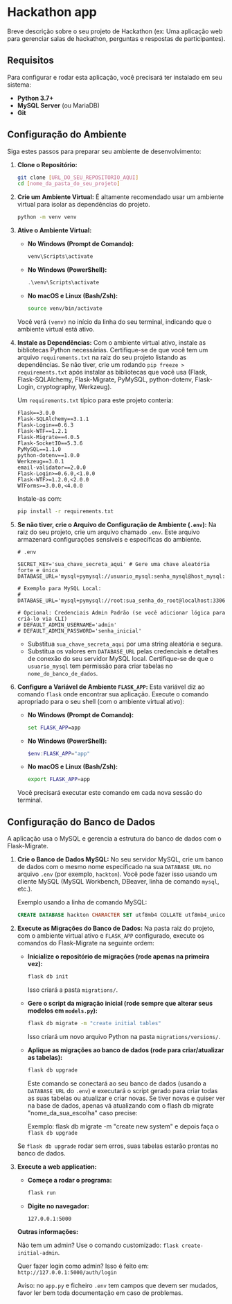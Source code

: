 # Hackathon app

Breve descrição sobre o seu projeto de Hackathon (ex: Uma aplicação web para gerenciar salas de hackathon, perguntas e respostas de participantes).

## Requisitos

Para configurar e rodar esta aplicação, você precisará ter instalado em seu sistema:

* **Python 3.7+**
* **MySQL Server** (ou MariaDB)
* **Git**

## Configuração do Ambiente

Siga estes passos para preparar seu ambiente de desenvolvimento:

1.  **Clone o Repositório:**
    ```bash
    git clone [URL_DO_SEU_REPOSITORIO_AQUI]
    cd [nome_da_pasta_do_seu_projeto]
    ```

2.  **Crie um Ambiente Virtual:**
    É altamente recomendado usar um ambiente virtual para isolar as dependências do projeto.
    ```bash
    python -m venv venv
    ```

3.  **Ative o Ambiente Virtual:**

    * **No Windows (Prompt de Comando):**
        ```cmd
        venv\Scripts\activate
        ```
    * **No Windows (PowerShell):**
        ```powershell
        .\venv\Scripts\activate
        ```
    * **No macOS e Linux (Bash/Zsh):**
        ```bash
        source venv/bin/activate
        ```
    Você verá `(venv)` no início da linha do seu terminal, indicando que o ambiente virtual está ativo.

4.  **Instale as Dependências:**
    Com o ambiente virtual ativo, instale as bibliotecas Python necessárias. Certifique-se de que você tem um arquivo `requirements.txt` na raiz do seu projeto listando as dependências. Se não tiver, crie um rodando `pip freeze > requirements.txt` após instalar as bibliotecas que você usa (Flask, Flask-SQLAlchemy, Flask-Migrate, PyMySQL, python-dotenv, Flask-Login, cryptography, Werkzeug).

    Um `requirements.txt` típico para este projeto conteria:
    ```
    Flask==3.0.0
    Flask-SQLAlchemy==3.1.1
    Flask-Login==0.6.3
    Flask-WTF==1.2.1
    Flask-Migrate==4.0.5 
    Flask-SocketIO==5.3.6 
    PyMySQL==1.1.0 
    python-dotenv==1.0.0 
    Werkzeug==3.0.1  
    email-validator==2.0.0 
    Flask-Login>=0.6.0,<1.0.0
    Flask-WTF>=1.2.0,<2.0.0
    WTForms>=3.0.0,<4.0.0
    ```
    Instale-as com:
    ```bash
    pip install -r requirements.txt
    ```

5.  **Se não tiver, crie o Arquivo de Configuração de Ambiente (`.env`):**
    Na raiz do seu projeto, crie um arquivo chamado `.env`. Este arquivo armazenará configurações sensíveis e específicas do ambiente.

    ```dotenv
    # .env

    SECRET_KEY='sua_chave_secreta_aqui' # Gere uma chave aleatória forte e única
    DATABASE_URL='mysql+pymysql://usuario_mysql:senha_mysql@host_mysql:porta_mysql/nome_do_banco_de_dados'

    # Exemplo para MySQL Local:
    # DATABASE_URL='mysql+pymysql://root:sua_senha_do_root@localhost:3306/hackton'

    # Opcional: Credenciais Admin Padrão (se você adicionar lógica para criá-lo via CLI)
    # DEFAULT_ADMIN_USERNAME='admin'
    # DEFAULT_ADMIN_PASSWORD='senha_inicial'
    ```
    * Substitua `sua_chave_secreta_aqui` por uma string aleatória e segura.
    * Substitua os valores em `DATABASE_URL` pelas credenciais e detalhes de conexão do seu servidor MySQL local. Certifique-se de que o `usuario_mysql` tem permissão para criar tabelas no `nome_do_banco_de_dados`.

6.  **Configure a Variável de Ambiente `FLASK_APP`:**
    Esta variável diz ao comando `flask` onde encontrar sua aplicação. Execute o comando apropriado para o seu shell (com o ambiente virtual ativo):

    * **No Windows (Prompt de Comando):**
        ```cmd
        set FLASK_APP=app
        ```
    * **No Windows (PowerShell):**
        ```powershell
        $env:FLASK_APP="app"
        ```
    * **No macOS e Linux (Bash/Zsh):**
        ```bash
        export FLASK_APP=app
        ```
    Você precisará executar este comando em cada nova sessão do terminal.

## Configuração do Banco de Dados

A aplicação usa o MySQL e gerencia a estrutura do banco de dados com o Flask-Migrate.

1.  **Crie o Banco de Dados MySQL:**
    No seu servidor MySQL, crie um banco de dados com o mesmo nome especificado na sua `DATABASE_URL` no arquivo `.env` (por exemplo, `hackton`). Você pode fazer isso usando um cliente MySQL (MySQL Workbench, DBeaver, linha de comando `mysql`, etc.).

    Exemplo usando a linha de comando MySQL:
    ```sql
    CREATE DATABASE hackton CHARACTER SET utf8mb4 COLLATE utf8mb4_unicode_ci;
    ```

2.  **Execute as Migrações do Banco de Dados:**
    Na pasta raiz do projeto, com o ambiente virtual ativo e `FLASK_APP` configurado, execute os comandos do Flask-Migrate na seguinte ordem:

    * **Inicialize o repositório de migrações (rode apenas na primeira vez):**
        ```bash
        flask db init
        ```
        Isso criará a pasta `migrations/`.

    * **Gere o script da migração inicial (rode sempre que alterar seus modelos em `models.py`):**
        ```bash
        flask db migrate -m "create initial tables"
        ```
        Isso criará um novo arquivo Python na pasta `migrations/versions/`.

    * **Aplique as migrações ao banco de dados (rode para criar/atualizar as tabelas):**
        ```bash
        flask db upgrade
        ```
        Este comando se conectará ao seu banco de dados (usando a `DATABASE_URL` do `.env`) e executará o script gerado para criar todas as suas tabelas ou atualizar e criar novas. Se tiver novas e quiser ver na base de dados, apenas vá atualizando com o flash db migrate "nome_da_sua_escolha" caso precise:

      Exemplo: flask db migrate -m "create new system" e depois faça o `flask db upgrade`

    Se `flask db upgrade` rodar sem erros, suas tabelas estarão prontas no banco de dados.

3.  **Execute a web application:**

    * **Começe a rodar o programa:**
        ```bash
        flask run
        ```

    * **Digite no navegador:**
        ```bash
        127.0.0.1:5000
        ```

    **Outras informações:**

    Não tem um admin? Use o comando customizado: `flask create-initial-admin`.

    Quer fazer login como admin? Isso é feito em: `http://127.0.0.1:5000/auth/login`

    Aviso: no `app.py` e ficheiro `.env` tem campos que devem ser mudados, favor ler bem toda documentação em caso de problemas.
